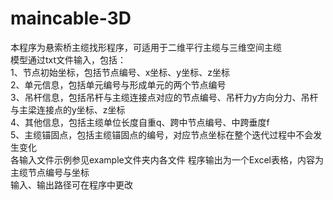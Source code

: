 # maincable-3D
本程序为悬索桥主缆找形程序，可适用于二维平行主缆与三维空间主缆  
模型通过txt文件输入，包括：  
  1、节点初始坐标，包括节点编号、x坐标、y坐标、z坐标  
  2、单元信息，包括单元编号与形成单元的两个节点编号  
  3、吊杆信息，包括吊杆与主缆连接点对应的节点编号、吊杆力y方向分力、吊杆与主梁连接点的y坐标、z坐标  
  4、其他信息，包括主缆单位长度自重q、跨中节点编号、中跨垂度f  
  5、主缆锚固点，包括主缆锚固点的编号，对应节点坐标在整个迭代过程中不会发生变化  
各输入文件示例参见example文件夹内各文件
程序输出为一个Excel表格，内容为主缆节点编号与坐标  
输入、输出路径可在程序中更改

